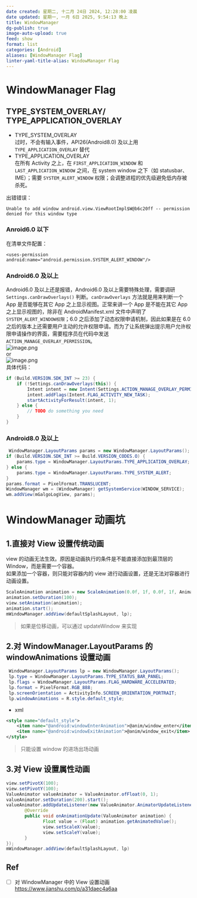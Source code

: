 ```yaml
---
date created: 星期二, 十二月 24日 2024, 12:28:00 凌晨
date updated: 星期一, 一月 6日 2025, 9:54:13 晚上
title: WindowManager
dg-publish: true
image-auto-upload: true
feed: show
format: list
categories: [Android]
aliases: [WindowManager Flag]
linter-yaml-title-alias: WindowManager Flag
---
```


# WindowManager Flag

## TYPE_SYSTEM_OVERLAY/ TYPE_APPLICATION_OVERLAY

- TYPE_SYSTEM_OVERLAY<br />过时，不会有输入事件，API26(Android8.0) 及以上用 `TYPE_APPLICATION_OVERLAY` 替代
- TYPE_APPLICATION_OVERLAY<br />在所有 Activity 之上，在 `FIRST_APPLICATION_WINDOW` 和 `LAST_APPLICATION_WINDOW` 之间，在 system window 之下（如 statusbar、IME）；需要 `SYSTEM_ALERT_WINDOW` 权限；会调整进程的优先级避免低内存被杀死。

出错错误：

```
Unable to add window android.view.ViewRootImpl$W@b6c20ff -- permission denied for this window type
```

### Anroid6.0 以下

在清单文件配置：

```
<uses-permission android:name="android.permission.SYSTEM_ALERT_WINDOW"/>
```

### Android6.0 及以上

Android6.0 及以上还是报错，Android6.0 及以上需要特殊处理，需要调研 `Settings.canDrawOverlays()` 判断。`canDrawOverlays` 方法就是用来判断一个 App 是否能够在其它 App 之上显示视图。正常来讲一个 App 是不能在其它 App 之上显示视图的，除非在 AndroidManifest.xml 文件中声明了 `SYSTEM_ALERT_WINDOW权限`；6.0 之后添加了动态权限申请机制，因此如果是在 6.0 之后的版本上还需要用户主动的允许权限申请。而为了让系统弹出提示用户允许权限申请操作的界面，需要程序员在代码中发送 `ACTION_MANAGE_OVERLAY_PERMISSION`。<br />![image.png](https://cdn.nlark.com/yuque/0/2023/png/694278/1688192203494-f4f22e80-321f-40b1-9e12-db39a299b70c.png#averageHue=%23e0e0df&clientId=ud865badb-6274-4&from=paste&height=332&id=u9ee30029&originHeight=1218&originWidth=814&originalType=binary&ratio=2&rotation=0&showTitle=false&size=132072&status=done&style=none&taskId=uf7dd81e8-de1f-46d1-859b-e5baf0b6a6a&title=&width=222)<br />or<br />![image.png](https://cdn.nlark.com/yuque/0/2023/png/694278/1688192209194-1a883978-27b8-4f47-84c4-7cbca40b9881.png#averageHue=%23e3e3e3&clientId=ud865badb-6274-4&from=paste&height=400&id=ud94adb81&originHeight=533&originWidth=300&originalType=binary&ratio=2&rotation=0&showTitle=false&size=33790&status=done&style=none&taskId=u966fec07-8643-4d4d-a406-635f0708a63&title=&width=225)<br />具体代码：

```java
if (Build.VERSION.SDK_INT >= 23) {
    if (!Settings.canDrawOverlays(this)) {
        Intent intent = new Intent(Settings.ACTION_MANAGE_OVERLAY_PERMISSION);
        intent.addFlags(Intent.FLAG_ACTIVITY_NEW_TASK);
        startActivityForResult(intent, 1);
    } else {
        // TODO do something you need
    }
}
```

### Android8.0 及以上

```java
 WindowManager.LayoutParams params = new WindowManager.LayoutParams();
if (Build.VERSION.SDK_INT >= Build.VERSION_CODES.O) {
    params.type = WindowManager.LayoutParams.TYPE_APPLICATION_OVERLAY;
} else {
    params.type = WindowManager.LayoutParams.TYPE_SYSTEM_ALERT;
}
params.format = PixelFormat.TRANSLUCENT;
WindowManager wm = (WindowManager) getSystemService(WINDOW_SERVICE);
wm.addView(mGalgoLogView, params);
```

# WindowManager 动画坑

## 1.直接对 View 设置传统动画

view 的动画无法生效。原因是动画执行的条件是不能直接添加到最顶层的 Window，而是需要一个容器。<br />如果添加一个容器，则只能对容器内的 view 进行动画设置，还是无法对容器进行动画设置。

```java
ScaleAnimation animation = new ScaleAnimation(0.0f, 1f, 0.0f, 1f, Animation.ABSOLUTE, 100, Animation.ABSOLUTE, 100);
animation.setDuration(100);
view.setAnimation(animation);
animation.start();
mWindowManager.addView(defaultSplashLayout, lp);
```

> 如果是位移动画，可以通过 updateWindow 来实现

## 2.对 WindowManager.LayoutParams 的 windowAnimations 设置动画

```java
 WindowManager.LayoutParams lp = new WindowManager.LayoutParams();
 lp.type = WindowManager.LayoutParams.TYPE_STATUS_BAR_PANEL;
 lp.flags = WindowManager.LayoutParams.FLAG_HARDWARE_ACCELERATED;
 lp.format = PixelFormat.RGB_888;
 lp.screenOrientation = ActivityInfo.SCREEN_ORIENTATION_PORTRAIT;
 lp.windowAnimations = R.style.default_style;
```

- xml

```xml
<style name="default_style">
    <item name="@android:windowEnterAnimation">@anim/window_enter</item>
    <item name="@android:windowExitAnimation">@anim/window_exit</item>
</style>
```

> 只能设置 window 的进场出场动画

## 3.对 View 设置属性动画

```java
view.setPivotX(100);
view.setPivotY(100);
ValueAnimator valueAnimator = ValueAnimator.ofFloat(0, 1);
valueAnimator.setDuration(200).start();
valueAnimator.addUpdateListener(new ValueAnimator.AnimatorUpdateListener() {
       @Override
       public void onAnimationUpdate(ValueAnimator animation) {
              Float value = (Float) animation.getAnimatedValue();
              view.setScaleX(value);
              view.setScaleY(value);
       }
});
mWindowManager.addView(defaultSplashLayout, lp)
```

## Ref

- [ ] 对 WindowManager 中的 View 设置动画<br /><https://www.jianshu.com/p/a31daec4a6aa>
